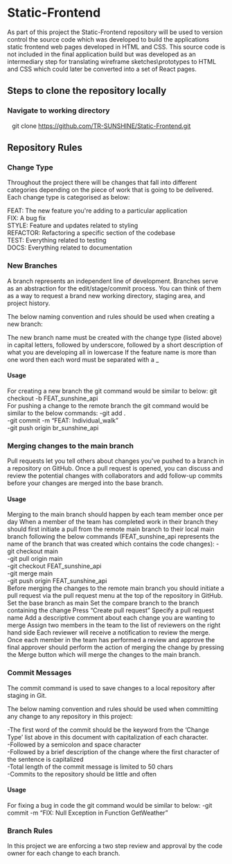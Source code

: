# Static-Frontend

As part of this project the Static-Frontend repository will be used to version control the source code which was developed to build the applications static frontend web pages developed in HTML and CSS. This source code is not included in the final application build but was developed as an intermediary step for translating wireframe sketches\prototypes to HTML and CSS which could later be converted into a set of React pages. 

## Steps to clone the repository locally
### Navigate to working directory <br>
&ensp; git clone https://github.com/TR-SUNSHINE/Static-Frontend.git <br>

## Repository Rules

### Change Type
Throughout the project there will be changes that fall into different categories depending on the piece of work that is going to be delivered. Each change type is categorised as below:

FEAT: The new feature you're adding to a particular application <br/>
FIX: A bug fix <br/>
STYLE: Feature and updates related to styling <br/>
REFACTOR: Refactoring a specific section of the codebase <br/>
TEST: Everything related to testing <br/>
DOCS: Everything related to documentation

### New Branches
A branch represents an independent line of development. Branches serve as an abstraction for the edit/stage/commit process. You can think of them as a way to request a brand new working directory, staging area, and project history.

The below naming convention and rules should be used when creating a new branch:

The new branch name must be created with the change type (listed above) in capital letters, followed by underscore, followed by a short description of what you are developing all in lowercase
If the feature name is more than one word then each word must be separated with a _

#### Usage
For creating a new branch the git command would be similar to below:
git checkout -b FEAT_sunshine_api  <br/>
For pushing a change to the remote branch the git command would be similar to the below commands:
-git add .  <br/>
-git commit -m “FEAT: Individual_walk”  <br/>
-git push origin br_sunshine_api  <br/>
	
### Merging changes to the main branch
Pull requests let you tell others about changes you've pushed to a branch in a repository on GitHub. Once a pull request is opened, you can discuss and review the potential changes with collaborators and add follow-up commits before your changes are merged into the base branch.

#### Usage
Merging to the main branch should happen by each team member once per day
When a member of the team has completed work in their branch they should first initiate a pull from the remote main branch to their local main branch following the below commands (FEAT_sunshine_api represents the name of the branch that was created which contains the code changes):
-git checkout main <br/>
-git pull origin main <br/>
-git checkout FEAT_sunshine_api <br/>
-git merge main <br/>
-git push origin FEAT_sunshine_api <br/>
Before merging the changes to the remote main branch you should initiate a pull request via the pull request menu at the top of the repository in GitHub.
Set the base branch as main
Set the compare branch to the branch containing the change
Press “Create pull request”
Specify a pull request name
Add a descriptive comment about each change you are wanting to merge
Assign two members in the team to the list of reviewers on the right hand side
Each reviewer will receive a notification to review the merge. Once each member in the team has performed a review and approve the final approver should perform the  action of merging the change by pressing the Merge button which will merge the changes to the main branch.

### Commit Messages
The commit command is used to save changes to a local repository after staging in Git.

The below naming convention and rules should be used when committing any change to any repository in this project:

-The first word of the commit should be the keyword from the ‘Change Type’ list above in this document with capitalization of each character. <br/>
-Followed by a semicolon and space character <br/>
-Followed by a brief description of the change where the first character of the sentence is capitalized <br/>
-Total length of the commit message is limited to 50 chars <br/>
-Commits to the repository should be little and often

#### Usage
For fixing a bug in code the git command would be similar to below:
-git commit -m “FIX: Null Exception in Function GetWeather”

### Branch Rules
In this project we are enforcing a two step review and approval by the code owner for each change to each branch.

